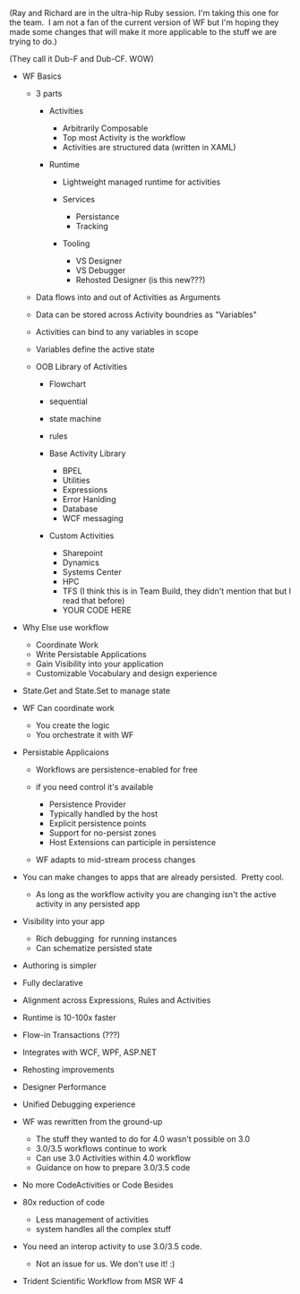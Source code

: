 (Ray and Richard are in the ultra-hip Ruby session. I'm taking this one
for the team.  I am not a fan of the current version of WF but I'm
hoping they made some changes that will make it more applicable to the
stuff we are trying to do.)

(They call it Dub-F and Dub-CF. WOW)

-   WF Basics
    -   3 parts
        -   Activities
            -   Arbitrarily Composable
            -   Top most Activity is the workflow
            -   Activities are structured data (written in XAML)

        -   Runtime
            -   Lightweight managed runtime for activities
            -   Services
                -   Persistance
                -   Tracking

            -   Tooling
                -   VS Designer
                -   VS Debugger
                -   Rehosted Designer (is this new???)

    -   Data flows into and out of Activities as Arguments
    -   Data can be stored across Activity boundries as "Variables"
    -   Activities can bind to any variables in scope
    -   Variables define the active state
    -   OOB Library of Activities
        -   Flowchart
        -   sequential
        -   state machine
        -   rules
        -   Base Activity Library
            -   BPEL
            -   Utilities
            -   Expressions
            -   Error Hanlding
            -   Database
            -   WCF messaging

        -   Custom Activities
            -   Sharepoint
            -   Dynamics
            -   Systems Center
            -   HPC
            -   TFS (I think this is in Team Build, they didn't mention
                that but I read that before)
            -   YOUR CODE HERE

-   Why Else use workflow
    -   Coordinate Work
    -   Write Persistable Applications
    -   Gain Visibility into your application
    -   Customizable Vocabulary and design experience

-   State.Get and State.Set to manage state
-   WF Can coordinate work
    -   You create the logic
    -   You orchestrate it with WF

-   Persistable Applicaions
    -   Workflows are persistence-enabled for free
    -   if you need control it's available
        -   Persistence Provider
        -   Typically handled by the host
        -   Explicit persistence points
        -   Support for no-persist zones
        -   Host Extensions can participle in persistence

    -   WF adapts to mid-stream process changes

-   You can make changes to apps that are already persisted.  Pretty
    cool.
    -   As long as the workflow activity you are changing isn't the
        active activity in any persisted app

-   Visibility into your app
    -   Rich debugging  for running instances
    -   Can schematize persisted state

-   Authoring is simpler
-   Fully declarative
-   Alignment across Expressions, Rules and Activities
-   Runtime is 10-100x faster
-   Flow-in Transactions (???)
-   Integrates with WCF, WPF, ASP.NET
-   Rehosting improvements
-   Designer Performance
-   Unified Debugging experience
-   WF was rewritten from the ground-up
    -   The stuff they wanted to do for 4.0 wasn't possible on 3.0
    -   3.0/3.5 workflows continue to work
    -   Can use 3.0 Activities within 4.0 workflow
    -   Guidance on how to prepare 3.0/3.5 code

-   No more CodeActivities or Code Besides
-   80x reduction of code
    -   Less management of activities
    -   system handles all the complex stuff

-   You need an interop activity to use 3.0/3.5 code. 
    -   Not an issue for us. We don't use it! :)

-   Trident Scientific Workflow from MSR WF 4

